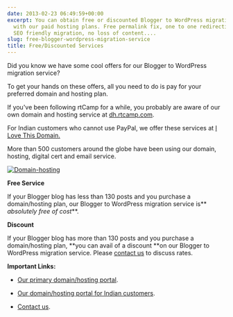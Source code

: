 ```yaml
---
date: 2013-02-23 06:49:59+00:00
excerpt: You can obtain free or discounted Blogger to WordPress migration services
  with our paid hosting plans. Free permalink fix, one to one redirection of links,
  SEO friendly migration, no loss of content....
slug: free-blogger-wordpress-migration-service
title: Free/Discounted Services
---
```


Did you know we have some cool offers for our Blogger to WordPress migration service?

To get your hands on these offers, all you need to do is pay for your preferred domain and hosting plan.

If you've been following rtCamp for a while, you probably are aware of our own domain and hosting service at [dh.rtcamp.com](http://dh.rtcamp.com/).

For Indian customers who cannot use PayPal, we offer these services at [I Love This Domain.](http://www.ilovethisdomain.in/)

More than 500 customers around the globe have been using our domain, hosting, digital cert and email service.

[![Domain-hosting](https://rtcamp.com/wp-content/uploads/2013/06/Domain-hosting.png)](http://dh.rtcamp.com/)



**Free Service**

If your Blogger blog has less than 130 posts and you purchase a domain/hosting plan, our Blogger to WordPress migration service is** _absolutely free of cost_**.

**Discount**

If your Blogger blog has more than 130 posts and you purchase a domain/hosting plan, **you can avail of a discount **on our Blogger to WordPress migration service. Please [contact us](https://rtcamp.com/blogger-to-wordpress/#b2w-contact) to discuss rates.

**Important Links:**



	
  * [Our primary domain/hosting portal](http://dh.rtcamp.com/).

	
  * [Our domain/hosting portal for Indian customers](http://www.ilovethisdomain.in/).

	
  * [Contact us](https://rtcamp.com/blogger-to-wordpress/#b2w-contact).


